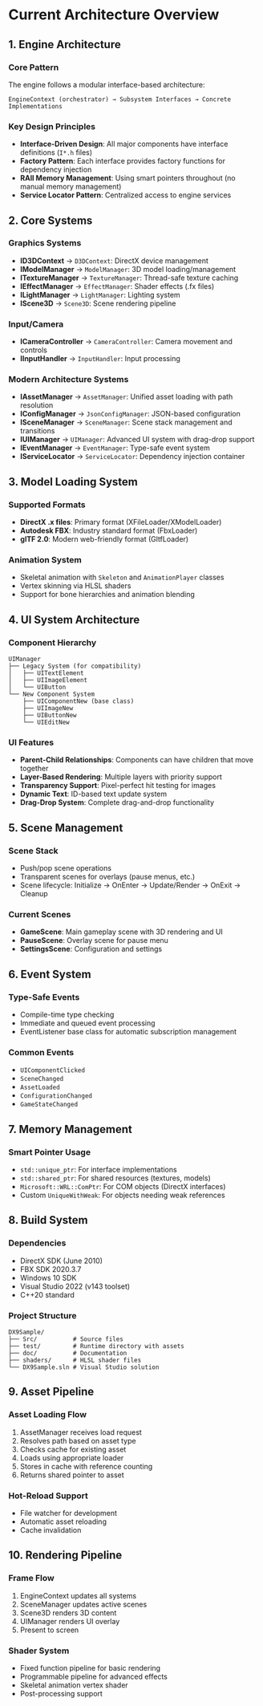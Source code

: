 # Current Architecture Overview

## 1. Engine Architecture

### Core Pattern
The engine follows a modular interface-based architecture:
```
EngineContext (orchestrator) → Subsystem Interfaces → Concrete Implementations
```

### Key Design Principles
- **Interface-Driven Design**: All major components have interface definitions (`I*.h` files)
- **Factory Pattern**: Each interface provides factory functions for dependency injection
- **RAII Memory Management**: Using smart pointers throughout (no manual memory management)
- **Service Locator Pattern**: Centralized access to engine services

## 2. Core Systems

### Graphics Systems
- **ID3DContext** → `D3DContext`: DirectX device management
- **IModelManager** → `ModelManager`: 3D model loading/management
- **ITextureManager** → `TextureManager`: Thread-safe texture caching
- **IEffectManager** → `EffectManager`: Shader effects (.fx files)
- **ILightManager** → `LightManager`: Lighting system
- **IScene3D** → `Scene3D`: Scene rendering pipeline

### Input/Camera
- **ICameraController** → `CameraController`: Camera movement and controls
- **IInputHandler** → `InputHandler`: Input processing

### Modern Architecture Systems
- **IAssetManager** → `AssetManager`: Unified asset loading with path resolution
- **IConfigManager** → `JsonConfigManager`: JSON-based configuration
- **ISceneManager** → `SceneManager`: Scene stack management and transitions
- **IUIManager** → `UIManager`: Advanced UI system with drag-drop support
- **IEventManager** → `EventManager`: Type-safe event system
- **IServiceLocator** → `ServiceLocator`: Dependency injection container

## 3. Model Loading System

### Supported Formats
- **DirectX .x files**: Primary format (XFileLoader/XModelLoader)
- **Autodesk FBX**: Industry standard format (FbxLoader)
- **glTF 2.0**: Modern web-friendly format (GltfLoader)

### Animation System
- Skeletal animation with `Skeleton` and `AnimationPlayer` classes
- Vertex skinning via HLSL shaders
- Support for bone hierarchies and animation blending

## 4. UI System Architecture

### Component Hierarchy
```
UIManager
├── Legacy System (for compatibility)
│   ├── UITextElement
│   ├── UIImageElement
│   └── UIButton
└── New Component System
    ├── UIComponentNew (base class)
    ├── UIImageNew
    ├── UIButtonNew
    └── UIEditNew
```

### UI Features
- **Parent-Child Relationships**: Components can have children that move together
- **Layer-Based Rendering**: Multiple layers with priority support
- **Transparency Support**: Pixel-perfect hit testing for images
- **Dynamic Text**: ID-based text update system
- **Drag-Drop System**: Complete drag-and-drop functionality

## 5. Scene Management

### Scene Stack
- Push/pop scene operations
- Transparent scenes for overlays (pause menus, etc.)
- Scene lifecycle: Initialize → OnEnter → Update/Render → OnExit → Cleanup

### Current Scenes
- **GameScene**: Main gameplay scene with 3D rendering and UI
- **PauseScene**: Overlay scene for pause menu
- **SettingsScene**: Configuration and settings

## 6. Event System

### Type-Safe Events
- Compile-time type checking
- Immediate and queued event processing
- EventListener base class for automatic subscription management

### Common Events
- `UIComponentClicked`
- `SceneChanged`
- `AssetLoaded`
- `ConfigurationChanged`
- `GameStateChanged`

## 7. Memory Management

### Smart Pointer Usage
- `std::unique_ptr`: For interface implementations
- `std::shared_ptr`: For shared resources (textures, models)
- `Microsoft::WRL::ComPtr`: For COM objects (DirectX interfaces)
- Custom `UniqueWithWeak`: For objects needing weak references

## 8. Build System

### Dependencies
- DirectX SDK (June 2010)
- FBX SDK 2020.3.7
- Windows 10 SDK
- Visual Studio 2022 (v143 toolset)
- C++20 standard

### Project Structure
```
DX9Sample/
├── Src/          # Source files
├── test/         # Runtime directory with assets
├── doc/          # Documentation
├── shaders/      # HLSL shader files
└── DX9Sample.sln # Visual Studio solution
```

## 9. Asset Pipeline

### Asset Loading Flow
1. AssetManager receives load request
2. Resolves path based on asset type
3. Checks cache for existing asset
4. Loads using appropriate loader
5. Stores in cache with reference counting
6. Returns shared pointer to asset

### Hot-Reload Support
- File watcher for development
- Automatic asset reloading
- Cache invalidation

## 10. Rendering Pipeline

### Frame Flow
1. EngineContext updates all systems
2. SceneManager updates active scenes
3. Scene3D renders 3D content
4. UIManager renders UI overlay
5. Present to screen

### Shader System
- Fixed function pipeline for basic rendering
- Programmable pipeline for advanced effects
- Skeletal animation vertex shader
- Post-processing support